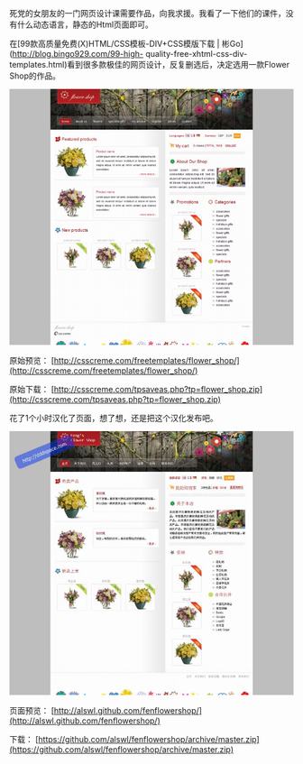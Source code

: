 

死党的女朋友的一门网页设计课需要作品，向我求援。我看了一下他们的课件，没有什么动态语言，静态的Html页面即可。

在[99款高质量免费(X)HTML/CSS模板-DIV+CSS模版下载 | 彬Go](http://blog.bingo929.com/99-high-
quality-free-xhtml-css-div-templates.html)看到很多款极佳的网页设计，反复删选后，决定选用一款Flower
Shop的作品。

![image](/images/upload_dropbox/201003/Flower%20Shop.jpg)

原始预览： [http://csscreme.com/freetemplates/flower_shop/](http://csscreme.com/freetemplates/flower_shop/)

原始下载： [http://csscreme.com/tpsaveas.php?tp=flower_shop.zip](http://csscreme.com/tpsaveas.php?tp=flower_shop.zip)

花了1个小时汉化了页面，想了想，还是把这个汉化发布吧。

![image](/images/upload_dropbox/201003/Feng's%20Flower%20Shop.jpg)

页面预览： [http://alswl.github.com/fenflowershop/](http://alswl.github.com/fenflowershop/)

下载： [https://github.com/alswl/fenflowershop/archive/master.zip](https://github.com/alswl/fenflowershop/archive/master.zip)


